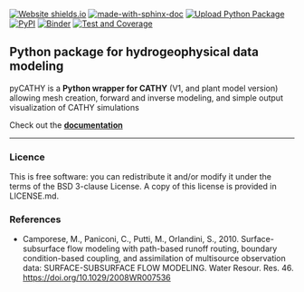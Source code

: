 [![Website shields.io](https://img.shields.io/website-up-down-green-red/http/shields.io.svg)](https://benjmy.github.io/pycathy_wrapper/)
[![made-with-sphinx-doc](https://img.shields.io/badge/Made%20with-Sphinx-1f425f.svg)](https://www.sphinx-doc.org/)
[![Upload Python Package](https://github.com/BenjMy/pycathy_wrapper/actions/workflows/python-publish.yml/badge.svg)](https://github.com/BenjMy/pycathy_wrapper/actions/workflows/python-publish.yml)
[![PyPI](https://img.shields.io/pypi/v/pycathy)](https://pypi.org/project/pycathy/)
[![Binder](https://mybinder.org/badge_logo.svg)](https://mybinder.org/v2/gh/BenjMy/pycathy_wrapper/main)
[![Test and Coverage](https://github.com/BenjMy/pycathy_wrapper/actions/workflows/coverage.yml/badge.svg)](https://github.com/BenjMy/pycathy_wrapper/actions/workflows/coverage.yml)

## Python package for hydrogeophysical data modeling

pyCATHY is a **Python wrapper for CATHY** (V1, and plant model version) allowing mesh creation, forward and inverse modeling, and simple output visualization of CATHY simulations

Check out the [**documentation**](https://benjmy.github.io/pycathy_wrapper/)

---

### Licence ###
This is free software: you can redistribute it and/or modify it under the terms of the BSD 3-clause License. A copy of this license is provided in LICENSE.md.

### References ###

- Camporese, M., Paniconi, C., Putti, M., Orlandini, S., 2010. Surface-subsurface flow modeling with path-based runoff routing, boundary condition-based coupling, and assimilation of multisource observation data: SURFACE-SUBSURFACE FLOW MODELING. Water Resour. Res. 46. https://doi.org/10.1029/2008WR007536




